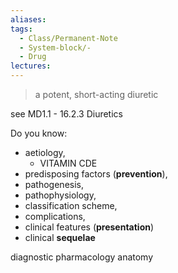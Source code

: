 ```yaml
---
aliases:
tags:
  - Class/Permanent-Note
  - System-block/-
  - Drug
lectures:
---
```


> a potent, short-acting diuretic

see MD1.1 - 16.2.3 Diuretics

Do you know:
- aetiology, 
	- VITAMIN CDE
- predisposing factors (**prevention**), 
- pathogenesis, 
- pathophysiology, 
- classification scheme, 
- complications, 
- clinical features (**presentation**)
- clinical **sequelae**

diagnostic
pharmacology
anatomy




